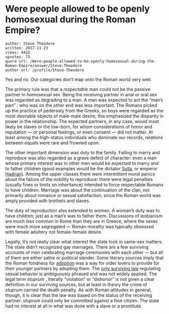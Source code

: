# Were people allowed to be openly homosexual during the Roman Empire?

	author: Steve Theodore
	written: 2017-11-23
	views: 4422
	upvotes: 73
	quora url: /Were-people-allowed-to-be-openly-homosexual-during-the-Roman-Empire/answer/Steve-Theodore
	author url: /profile/Steve-Theodore


Yes and no. Our categories don’t map onto the Roman world very well.

The primary rule was that a _respectable_  man could not be the passive partner in homosexual sex. Being the receiving partner in anal or oral sex was regarded as degrading to a man. A man was expected to act the “man’s part” : who was on the other end was less important. The Romans picked up the practice of pederasty from the Greeks, so boys were regarded as the most desirable objects of male-male desire; this emphasized the disparity in power in the relationship. The expected partners, in any case, would most likely be slaves or the low-born, for whom considerations of honor and reputation — or personal feelings, or even consent — did not matter. At least among the high-status individuals who dominate our records, relations between equals were rare and frowned upon.

The other important dimension was duty to the family. Failing to marry and reproduce was also regarded as a grave defect of character: even a man whose primary interest was in other men would be expected to marry and to father children (good examples would be the dictator [Sulla](https://en.wikipedia.org/wiki/Sulla#Marriages_and_children), or emperor [Hadrian](https://en.wikipedia.org/wiki/Hadrian#Final_years)). Among the upper classes there were intermittent moral panics about the failure of the nobility to reproduce: there were legal penalties (usually fines or limits on inheritance) intended to force respectable Romans to have children. Marriage was about the continuation of the clan, not primarily about romance or sexual satisfaction, since the Roman world was amply provided with brothels and slaves.

The duty of reproduction also extended to women. A woman’s duty was to have children, just as a man’s was to father them. Discussions of lesbianism are much less common in Rome than they are in Greece, where the sexes were much more segregated — Roman morality was typically obsessed with female adultery not female-female desire.

Legally, it’s not really clear what interest the state took in same-sex matters. The state didn’t recognized gay marriages. There are a few surviving accounts of men celebrating marriage ceremonies with each other — but all of them are either satire or political slander. Some literary sources imply that the Roman fondness for [adoption](https://en.wikipedia.org/wiki/Adoption_in_ancient_Rome) was a way for older lovers to provide for their younger partners by adopting them. The [only surviving law](https://en.wikipedia.org/wiki/Lex_Scantinia) regulating sexual behavior is ambiguously phrased and was not widely applied. The legal term _stuprum_ , literally “violation” or “dishonor” is not given a clear definition in our surviving sources, but at least in theory the crime of _stuprum_  carried the death penalty. As with Roman attitudes in general, though, it is clear that the law was based on the status of the receiving partner: _stuprum_  could only be committed against a free citizen. The state had no interest at all in what was done with a slave or a prostitute.

